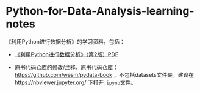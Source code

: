 # Python-for-Data-Analysis-learning-notes
《利用Python进行数据分析》的学习资料，包括：

- [《利用Python进行数据分析》（第2版）PDF](https://www.gitbook.com/download/pdf/book/wizardforcel/pyda-2e)

- 原书代码仓库的修改/注释，原书代码仓库：https://github.com/wesm/pydata-book ，不包括datasets文件夹。建议在https://nbviewer.jupyter.org/ 下打开`.ipynb`文件。
